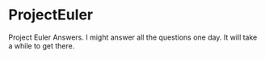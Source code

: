# ProjectEuler
Project Euler Answers. I might answer all the questions one day. It will take a while to get there. 
